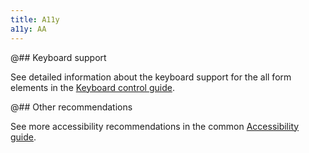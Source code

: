 ```yaml
---
title: A11y
a11y: AA
---
```


@## Keyboard support

See detailed information about the keyboard support for the all form elements in the [Keyboard control guide](/core-principles/a11y/a11y-keyboard/).

@## Other recommendations

See more accessibility recommendations in the common [Accessibility guide](/core-principles/a11y/).

